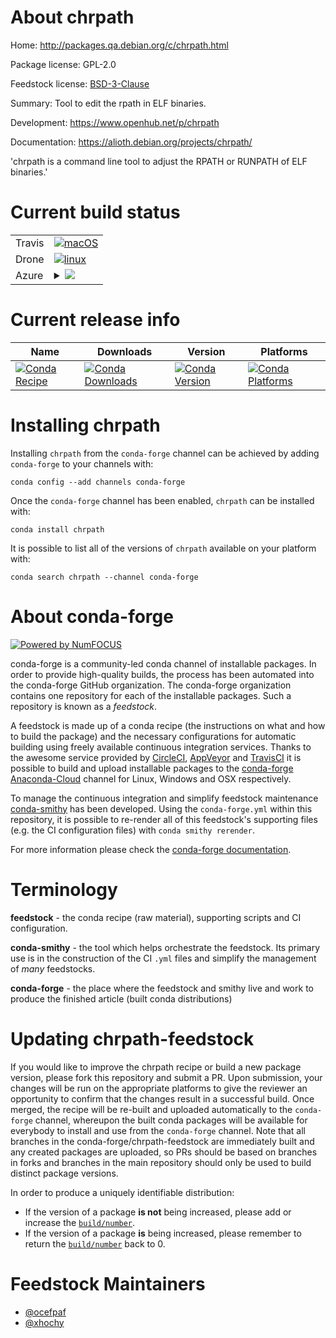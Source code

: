 About chrpath
=============

Home: http://packages.qa.debian.org/c/chrpath.html

Package license: GPL-2.0

Feedstock license: [BSD-3-Clause](https://github.com/conda-forge/chrpath-feedstock/blob/master/LICENSE.txt)

Summary: Tool to edit the rpath in ELF binaries.

Development: https://www.openhub.net/p/chrpath

Documentation: https://alioth.debian.org/projects/chrpath/

'chrpath is a command line tool to adjust the RPATH or RUNPATH of ELF
binaries.'


Current build status
====================


<table><tr>
    <td>Travis</td>
    <td>
      <a href="https://travis-ci.com/conda-forge/chrpath-feedstock">
        <img alt="macOS" src="https://img.shields.io/travis/com/conda-forge/chrpath-feedstock/master.svg?label=macOS">
      </a>
    </td>
  </tr><tr>
    <td>Drone</td>
    <td>
      <a href="https://cloud.drone.io/conda-forge/chrpath-feedstock">
        <img alt="linux" src="https://img.shields.io/drone/build/conda-forge/chrpath-feedstock/master.svg?label=Linux">
      </a>
    </td>
  </tr>
    
  <tr>
    <td>Azure</td>
    <td>
      <details>
        <summary>
          <a href="https://dev.azure.com/conda-forge/feedstock-builds/_build/latest?definitionId=148&branchName=master">
            <img src="https://dev.azure.com/conda-forge/feedstock-builds/_apis/build/status/chrpath-feedstock?branchName=master">
          </a>
        </summary>
        <table>
          <thead><tr><th>Variant</th><th>Status</th></tr></thead>
          <tbody><tr>
              <td>linux_64</td>
              <td>
                <a href="https://dev.azure.com/conda-forge/feedstock-builds/_build/latest?definitionId=148&branchName=master">
                  <img src="https://dev.azure.com/conda-forge/feedstock-builds/_apis/build/status/chrpath-feedstock?branchName=master&jobName=linux&configuration=linux_64_" alt="variant">
                </a>
              </td>
            </tr><tr>
              <td>linux_aarch64</td>
              <td>
                <a href="https://dev.azure.com/conda-forge/feedstock-builds/_build/latest?definitionId=148&branchName=master">
                  <img src="https://dev.azure.com/conda-forge/feedstock-builds/_apis/build/status/chrpath-feedstock?branchName=master&jobName=linux&configuration=linux_aarch64_" alt="variant">
                </a>
              </td>
            </tr><tr>
              <td>linux_ppc64le</td>
              <td>
                <a href="https://dev.azure.com/conda-forge/feedstock-builds/_build/latest?definitionId=148&branchName=master">
                  <img src="https://dev.azure.com/conda-forge/feedstock-builds/_apis/build/status/chrpath-feedstock?branchName=master&jobName=linux&configuration=linux_ppc64le_" alt="variant">
                </a>
              </td>
            </tr>
          </tbody>
        </table>
      </details>
    </td>
  </tr>
</table>

Current release info
====================

| Name | Downloads | Version | Platforms |
| --- | --- | --- | --- |
| [![Conda Recipe](https://img.shields.io/badge/recipe-chrpath-green.svg)](https://anaconda.org/conda-forge/chrpath) | [![Conda Downloads](https://img.shields.io/conda/dn/conda-forge/chrpath.svg)](https://anaconda.org/conda-forge/chrpath) | [![Conda Version](https://img.shields.io/conda/vn/conda-forge/chrpath.svg)](https://anaconda.org/conda-forge/chrpath) | [![Conda Platforms](https://img.shields.io/conda/pn/conda-forge/chrpath.svg)](https://anaconda.org/conda-forge/chrpath) |

Installing chrpath
==================

Installing `chrpath` from the `conda-forge` channel can be achieved by adding `conda-forge` to your channels with:

```
conda config --add channels conda-forge
```

Once the `conda-forge` channel has been enabled, `chrpath` can be installed with:

```
conda install chrpath
```

It is possible to list all of the versions of `chrpath` available on your platform with:

```
conda search chrpath --channel conda-forge
```


About conda-forge
=================

[![Powered by NumFOCUS](https://img.shields.io/badge/powered%20by-NumFOCUS-orange.svg?style=flat&colorA=E1523D&colorB=007D8A)](http://numfocus.org)

conda-forge is a community-led conda channel of installable packages.
In order to provide high-quality builds, the process has been automated into the
conda-forge GitHub organization. The conda-forge organization contains one repository
for each of the installable packages. Such a repository is known as a *feedstock*.

A feedstock is made up of a conda recipe (the instructions on what and how to build
the package) and the necessary configurations for automatic building using freely
available continuous integration services. Thanks to the awesome service provided by
[CircleCI](https://circleci.com/), [AppVeyor](https://www.appveyor.com/)
and [TravisCI](https://travis-ci.com/) it is possible to build and upload installable
packages to the [conda-forge](https://anaconda.org/conda-forge)
[Anaconda-Cloud](https://anaconda.org/) channel for Linux, Windows and OSX respectively.

To manage the continuous integration and simplify feedstock maintenance
[conda-smithy](https://github.com/conda-forge/conda-smithy) has been developed.
Using the ``conda-forge.yml`` within this repository, it is possible to re-render all of
this feedstock's supporting files (e.g. the CI configuration files) with ``conda smithy rerender``.

For more information please check the [conda-forge documentation](https://conda-forge.org/docs/).

Terminology
===========

**feedstock** - the conda recipe (raw material), supporting scripts and CI configuration.

**conda-smithy** - the tool which helps orchestrate the feedstock.
                   Its primary use is in the construction of the CI ``.yml`` files
                   and simplify the management of *many* feedstocks.

**conda-forge** - the place where the feedstock and smithy live and work to
                  produce the finished article (built conda distributions)


Updating chrpath-feedstock
==========================

If you would like to improve the chrpath recipe or build a new
package version, please fork this repository and submit a PR. Upon submission,
your changes will be run on the appropriate platforms to give the reviewer an
opportunity to confirm that the changes result in a successful build. Once
merged, the recipe will be re-built and uploaded automatically to the
`conda-forge` channel, whereupon the built conda packages will be available for
everybody to install and use from the `conda-forge` channel.
Note that all branches in the conda-forge/chrpath-feedstock are
immediately built and any created packages are uploaded, so PRs should be based
on branches in forks and branches in the main repository should only be used to
build distinct package versions.

In order to produce a uniquely identifiable distribution:
 * If the version of a package **is not** being increased, please add or increase
   the [``build/number``](https://docs.conda.io/projects/conda-build/en/latest/resources/define-metadata.html#build-number-and-string).
 * If the version of a package **is** being increased, please remember to return
   the [``build/number``](https://docs.conda.io/projects/conda-build/en/latest/resources/define-metadata.html#build-number-and-string)
   back to 0.

Feedstock Maintainers
=====================

* [@ocefpaf](https://github.com/ocefpaf/)
* [@xhochy](https://github.com/xhochy/)

